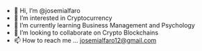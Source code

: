 - 👋 Hi, I’m @josemialfaro
- 👀 I’m interested in Cryptocurrency
- 🌱 I’m currently learning Business Management and Psychology
- 💞️ I’m looking to collaborate on Crypto Blockchains
- 📫 How to reach me ... josemialfaro12@gmail.com

<!---
josemialfaro/josemialfaro is a ✨ special ✨ repository because its `README.md` (this file) appears on your GitHub profile.
You can click the Preview link to take a look at your changes.
--->

